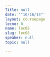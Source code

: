 ```yaml
---
Title: null
date: '"10/16/14"'
layout: coursepage
lecno: 8
name: lec08
slug: lec08
speaker: null
topic: null

---
```

